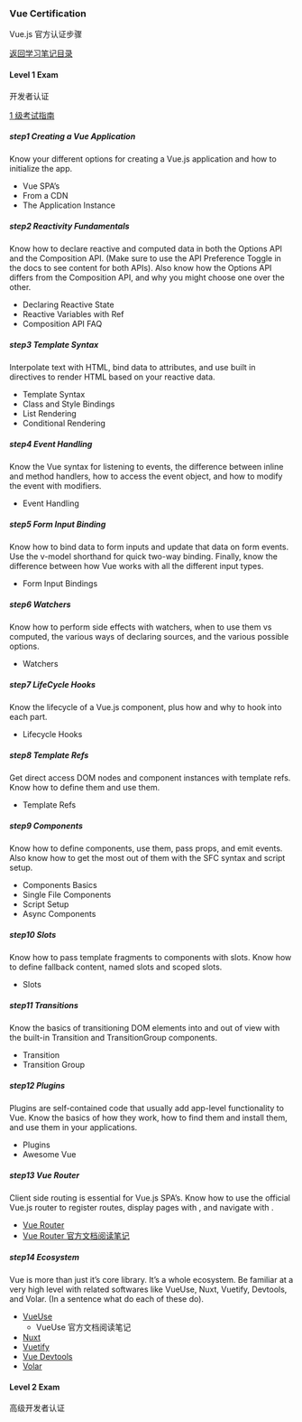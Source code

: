 ### Vue Certification

Vue.js 官方认证步骤

[返回学习笔记目录](/README.md)

#### Level 1 Exam

开发者认证

[1 级考试指南](https://certification.vuejs.org/dashboard/guides/detail)

##### step1 Creating a Vue Application

Know your different options for creating a Vue.js application and how to initialize the app.

- Vue SPA’s
- From a CDN
- The Application Instance

##### step2 Reactivity Fundamentals

Know how to declare reactive and computed data in both the Options API and the Composition API. (Make sure to use the API Preference Toggle in the docs to see content for both APIs). Also know how the Options API differs from the Composition API, and why you might choose one over the other.

- Declaring Reactive State
- Reactive Variables with Ref
- Composition API FAQ

##### step3 Template Syntax

Interpolate text with HTML, bind data to attributes, and use built in directives to render HTML based on your reactive data.

- Template Syntax
- Class and Style Bindings
- List Rendering
- Conditional Rendering

##### step4 Event Handling

Know the Vue syntax for listening to events, the difference between inline and method handlers, how to access the event object, and how to modify the event with modifiers.

- Event Handling

##### step5 Form Input Binding

Know how to bind data to form inputs and update that data on form events. Use the v-model shorthand for quick two-way binding. Finally, know the difference between how Vue works with all the different input types.

- Form Input Bindings

##### step6 Watchers

Know how to perform side effects with watchers, when to use them vs computed, the various ways of declaring sources, and the various possible options.

- Watchers

##### step7 LifeCycle Hooks

Know the lifecycle of a Vue.js component, plus how and why to hook into each part.

- Lifecycle Hooks

##### step8 Template Refs

Get direct access DOM nodes and component instances with template refs. Know how to define them and use them.

- Template Refs

##### step9 Components

Know how to define components, use them, pass props, and emit events. Also know how to get the most out of them with the SFC syntax and script setup.

- Components Basics
- Single File Components
- Script Setup
- Async Components

##### step10 Slots

Know how to pass template fragments to components with slots. Know how to define fallback content, named slots and scoped slots.

- Slots

##### step11 Transitions

Know the basics of transitioning DOM elements into and out of view with the built-in Transition and TransitionGroup components.

- Transition
- Transition Group

##### step12 Plugins

Plugins are self-contained code that usually add app-level functionality to Vue. Know the basics of how they work, how to find them and install them, and use them in your applications.

- Plugins
- Awesome Vue

##### step13 Vue Router

Client side routing is essential for Vue.js SPA’s. Know how to use the official Vue.js router to register routes, display pages with <RouterView>, and navigate with <RouterLink>.

- [Vue Router](https://router.vuejs.org/)
- [Vue Router 官方文档阅读笔记](/website/vue-router/README.md)

##### step14 Ecosystem

Vue is more than just it’s core library. It’s a whole ecosystem. Be familiar at a very high level with related softwares like VueUse, Nuxt, Vuetify, Devtools, and Volar. (In a sentence what do each of these do).

- [VueUse](https://vueuse.org/)
  - VueUse 官方文档阅读笔记
- [Nuxt](https://nuxt.com/)
- [Vuetify](https://vuetifyjs.com/en/)
- [Vue Devtools](https://devtools.vuejs.org/)
- [Volar](https://marketplace.visualstudio.com/items?itemName=Vue.volar)

#### Level 2 Exam

高级开发者认证
